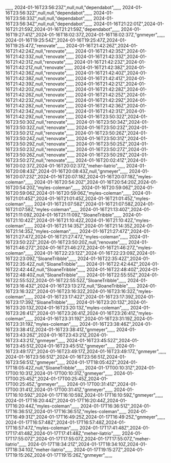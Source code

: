 ,,,,,,
2024-01-16T23:56:23Z",null,null,"dependabot",,,,,,
2024-01-16T23:56:32Z",null,null,"dependabot",,,,,,
2024-01-16T23:56:33Z",null,null,"dependabot",,,,,,
2024-01-16T23:56:34Z",null,null,"dependabot",,,,,,
2024-01-16T21:22:01Z",2024-01-16T21:21:59Z,2024-01-16T21:21:59Z,"dependabot",,,,,,
2024-01-16T19:27:41Z",2024-01-16T18:02:37Z,2024-01-16T18:02:37Z,"gnmeyer",,,,,,
2024-01-16T19:25:54Z",2024-01-16T19:25:47Z,2024-01-16T19:25:47Z,"renovate",,,,,,
2024-01-16T21:42:26Z",2024-01-16T21:42:24Z,null,"renovate",,,,,,
2024-01-16T21:42:35Z",2024-01-16T21:42:33Z,null,"renovate",,,,,,
2024-01-16T21:42:33Z",2024-01-16T21:42:31Z,null,"renovate",,,,,,
2024-01-16T21:42:23Z",2024-01-16T21:42:21Z,null,"renovate",,,,,,
2024-01-16T21:42:38Z",2024-01-16T21:42:36Z,null,"renovate",,,,,,
2024-01-16T21:42:40Z",2024-01-16T21:42:38Z,null,"renovate",,,,,,
2024-01-16T21:42:41Z",2024-01-16T21:42:39Z,null,"renovate",,,,,,
2024-01-16T21:42:21Z",2024-01-16T21:42:20Z,null,"renovate",,,,,,
2024-01-16T21:42:28Z",2024-01-16T21:42:26Z,null,"renovate",,,,,,
2024-01-16T21:42:25Z",2024-01-16T21:42:23Z,null,"renovate",,,,,,
2024-01-16T21:42:29Z",2024-01-16T21:42:28Z,null,"renovate",,,,,,
2024-01-16T21:42:36Z",2024-01-16T21:42:34Z,null,"renovate",,,,,,
2024-01-16T21:42:31Z",2024-01-16T21:42:29Z,null,"renovate",,,,,,
2024-01-16T23:50:32Z",2024-01-16T23:50:30Z,null,"renovate",,,,,,
2024-01-16T23:50:34Z",2024-01-16T23:50:32Z,null,"renovate",,,,,,
2024-01-16T23:50:23Z",2024-01-16T23:50:21Z,null,"renovate",,,,,,
2024-01-16T23:50:26Z",2024-01-16T23:50:24Z,null,"renovate",,,,,,
2024-01-16T23:50:31Z",2024-01-16T23:50:29Z,null,"renovate",,,,,,
2024-01-16T23:50:25Z",2024-01-16T23:50:23Z,null,"renovate",,,,,,
2024-01-16T23:50:27Z",2024-01-16T23:50:26Z,null,"renovate",,,,,,
2024-01-16T23:50:29Z",2024-01-16T23:50:27Z,null,"renovate",,,,,,
2024-01-16T20:02:41Z",2024-01-16T20:02:37Z,2024-01-16T20:02:37Z,"meher-liatrio",,,,,,
2024-01-16T20:08:43Z",2024-01-16T20:08:43Z,null,"gnmeyer",,,,,,
2024-01-16T20:07:23Z",2024-01-16T20:07:18Z,2024-01-16T20:07:18Z,"myles-coleman",,,,,,
2024-01-16T20:54:20Z",2024-01-16T20:54:20Z,2024-01-16T20:54:20Z,"myles-coleman",,,,,,
2024-01-16T20:59:06Z",2024-01-16T20:59:06Z,2024-01-16T20:59:06Z,"myles-coleman",,,,,,
2024-01-16T21:01:45Z",2024-01-16T21:01:45Z,2024-01-16T21:01:45Z,"myles-coleman",,,,,,
2024-01-16T21:07:58Z",2024-01-16T21:07:58Z,2024-01-16T21:07:58Z,"myles-coleman",,,,,,
2024-01-16T21:13:40Z",2024-01-16T21:11:09Z,2024-01-16T21:11:09Z,"SloaneTribble",,,,,,
2024-01-16T21:10:42Z",2024-01-16T21:10:42Z,2024-01-16T21:10:42Z,"myles-coleman",,,,,,
2024-01-16T21:14:35Z",2024-01-16T21:14:35Z,2024-01-16T21:14:35Z,"myles-coleman",,,,,,
2024-01-16T21:27:47Z",2024-01-16T21:27:47Z,2024-01-16T21:27:47Z,"myles-coleman",,,,,,
2024-01-16T23:50:22Z",2024-01-16T23:50:20Z,null,"renovate",,,,,,
2024-01-16T21:46:27Z",2024-01-16T21:46:27Z,2024-01-16T21:46:27Z,"myles-coleman",,,,,,
2024-01-16T22:23:12Z",2024-01-16T22:23:09Z,2024-01-16T22:23:09Z,"SloaneTribble",,,,,,
2024-01-16T22:35:42Z",2024-01-16T22:35:42Z,null,"SloaneTribble",,,,,,
2024-01-16T22:42:44Z",2024-01-16T22:42:44Z,null,"SloaneTribble",,,,,,
2024-01-16T22:48:40Z",2024-01-16T22:48:40Z,null,"SloaneTribble",,,,,,
2024-01-16T22:55:55Z",2024-01-16T22:55:52Z,2024-01-16T22:55:52Z,"SloaneTribble",,,,,,
2024-01-16T23:16:43Z",2024-01-16T23:13:27Z,null,"SloaneTribble",,,,,,
2024-01-16T23:16:32Z",2024-01-16T23:16:32Z,2024-01-16T23:16:32Z,"myles-coleman",,,,,,
2024-01-16T23:17:42Z",2024-01-16T23:17:39Z,2024-01-16T23:17:39Z,"SloaneTribble",,,,,,
2024-01-16T23:20:13Z",2024-01-16T23:20:13Z,2024-01-16T23:20:13Z,"myles-coleman",,,,,,
2024-01-16T23:26:41Z",2024-01-16T23:26:41Z,2024-01-16T23:26:41Z,"myles-coleman",,,,,,
2024-01-16T23:31:19Z",2024-01-16T23:31:19Z,2024-01-16T23:31:19Z,"myles-coleman",,,,,,
2024-01-16T23:38:46Z",2024-01-16T23:38:41Z,2024-01-16T23:38:41Z,"gnmeyer",,,,,,
2024-01-16T23:43:26Z",2024-01-16T23:43:21Z,2024-01-16T23:43:21Z,"gnmeyer",,,,,,
2024-01-16T23:45:52Z",2024-01-16T23:45:51Z,2024-01-16T23:45:51Z,"gnmeyer",,,,,,
2024-01-16T23:49:17Z",2024-01-16T23:49:17Z,2024-01-16T23:49:17Z,"gnmeyer",,,,,,
2024-01-16T23:56:51Z",2024-01-16T23:56:51Z,2024-01-16T23:56:51Z,"gnmeyer",,,,,,
2024-01-17T18:05:42Z",2024-01-17T18:05:42Z,null,"SloaneTribble",,,,,,
2024-01-17T00:10:31Z",2024-01-17T00:10:31Z,2024-01-17T00:10:31Z,"gnmeyer",,,,,,
2024-01-17T00:25:45Z",2024-01-17T00:25:45Z,2024-01-17T00:25:45Z,"gnmeyer",,,,,,
2024-01-17T00:31:41Z",2024-01-17T00:31:41Z,2024-01-17T00:31:41Z,"gnmeyer",,,,,,
2024-01-17T16:10:59Z",2024-01-17T16:10:59Z,2024-01-17T16:10:59Z,"gnmeyer",,,,,,
2024-01-17T16:20:44Z",2024-01-17T16:20:44Z,2024-01-17T16:20:44Z,"myles-coleman",,,,,,
2024-01-17T16:36:51Z",2024-01-17T16:36:51Z,2024-01-17T16:36:51Z,"myles-coleman",,,,,,
2024-01-17T16:49:31Z",2024-01-17T16:49:25Z,2024-01-17T16:49:25Z,"gnmeyer",,,,,,
2024-01-17T16:57:48Z",2024-01-17T16:57:48Z,2024-01-17T16:57:47Z,"myles-coleman",,,,,,
2024-01-17T17:41:48Z",2024-01-17T17:41:48Z,2024-01-17T17:41:48Z,"meher-liatrio",,,,,,
2024-01-17T17:55:07Z",2024-01-17T17:55:07Z,2024-01-17T17:55:07Z,"meher-liatrio",,,,,,
2024-01-17T18:34:21Z",2024-01-17T18:34:10Z,2024-01-17T18:34:10Z,"meher-liatrio",,,,,,
2024-01-17T19:15:27Z",2024-01-17T19:15:26Z,2024-01-17T19:15:26Z,"gnmeyer",,,,,,
